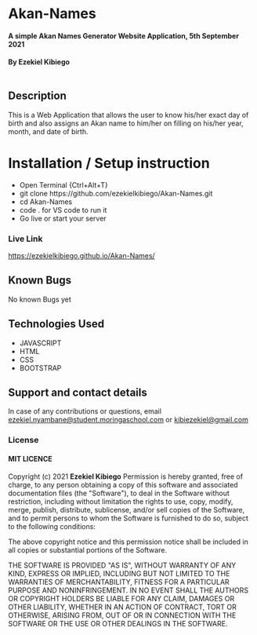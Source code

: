 # Akan-Names
#### A simple Akan Names Generator Website Application, 5th September 2021
#### By **Ezekiel Kibiego**

<img src="">

## Description
This is a Web Application that allows the user to know his/her exact day of birth and also assigns an Akan name to him/her on filling on his/her year, month, and date of birth.

# Installation / Setup instruction

<ul>
<li>Open Terminal {Ctrl+Alt+T}</li>
<li>git clone https://github.com/ezekielkibiego/Akan-Names.git</li>
<li>cd Akan-Names</li>
<li>code . for VS code to run it</li>
<li>Go live or start your server</li>
</ul>

### Live Link
<a>https://ezekielkibiego.github.io/Akan-Names/</a>

## Known Bugs

No known Bugs yet

## Technologies Used

<ul>
<li>JAVASCRIPT</li>
<li>HTML</li>
<li>CSS</li>
<li>BOOTSTRAP</li>
</ul>

## Support and contact details
In case of any contributions or questions, email ezekiel.nyambane@student.moringaschool.com or kibiezekiel@gmail.com

### License

 #### MIT LICENCE

Copyright (c) 2021 **Ezekiel Kibiego**
Permission is hereby granted, free of charge, to any person obtaining a copy
of this software and associated documentation files (the "Software"), to deal
in the Software without restriction, including without limitation the rights
to use, copy, modify, merge, publish, distribute, sublicense, and/or sell
copies of the Software, and to permit persons to whom the Software is
furnished to do so, subject to the following conditions:

The above copyright notice and this permission notice shall be included in all
copies or substantial portions of the Software.

THE SOFTWARE IS PROVIDED "AS IS", WITHOUT WARRANTY OF ANY KIND, EXPRESS OR
IMPLIED, INCLUDING BUT NOT LIMITED TO THE WARRANTIES OF MERCHANTABILITY,
FITNESS FOR A PARTICULAR PURPOSE AND NONINFRINGEMENT. IN NO EVENT SHALL THE
AUTHORS OR COPYRIGHT HOLDERS BE LIABLE FOR ANY CLAIM, DAMAGES OR OTHER
LIABILITY, WHETHER IN AN ACTION OF CONTRACT, TORT OR OTHERWISE, ARISING FROM,
OUT OF OR IN CONNECTION WITH THE SOFTWARE OR THE USE OR OTHER DEALINGS IN THE
SOFTWARE.
  

